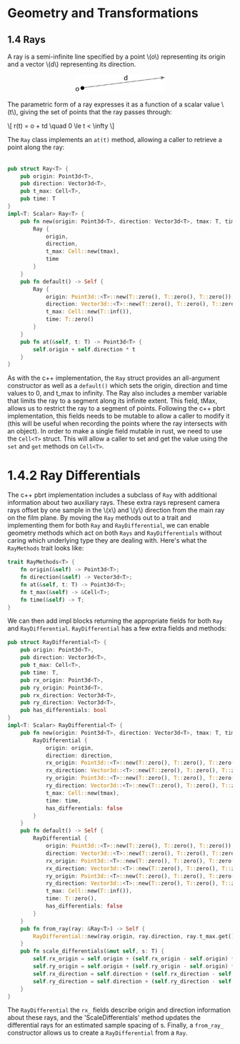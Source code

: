 # Geometry and Transformations

## 1.4 Rays

A ray is a semi-infinite line specified by a point \\(o\\) representing its origin and a vector \\(d\\) representing its direction.

<p align="center">
    <img src="images/ray_point_vector.svg" style="background-color: white" width="200">
</p>

The parametric form of a ray expresses it as a function of a scalar value \\(t\\), giving the set of points that the ray passes through: 

\\[
    r(t) = o + td  \quad   0 \le t < \infty
\\]

The `Ray` class implements an `at(t)` method, allowing a caller to retrieve a point along the ray:

```rust

pub struct Ray<T> {
    pub origin: Point3d<T>,
    pub direction: Vector3d<T>,
    pub t_max: Cell<T>,
    pub time: T
}
impl<T: Scalar> Ray<T> { 
    pub fn new(origin: Point3d<T>, direction: Vector3d<T>, tmax: T, time: T) -> Self {
        Ray {
            origin,
            direction,
            t_max: Cell::new(tmax),
            time
        }
    }
    pub fn default() -> Self {
        Ray {
            origin: Point3d::<T>::new(T::zero(), T::zero(), T::zero()),
            direction: Vector3d::<T>::new(T::zero(), T::zero(), T::zero()),
            t_max: Cell::new(T::inf()),
            time: T::zero()
        }
    }
    pub fn at(&self, t: T) -> Point3d<T> {
        self.origin + self.direction * t
    }
}
```

As with the c++ implementation, the `Ray` struct provides an all-argument constructor as well as a `default()` which sets the origin, direction and time values to 0, and t_max to infinity. The Ray also includes a member variable that limits the ray to a segment along its infinite extent. This field, tMax, allows us to restrict the ray to a segment of points. Following the c++ pbrt implementation, this fields needs to be mutable to allow a caller to modify it (this will be useful when recording the points where the ray intersects with an object). In order to make a single field mutable in rust, we need to use the `Cell<T>` struct. This will allow a caller to set and get the value using the `set` and `get` methods on `Cell<T>`.

# 1.4.2 Ray Differentials

The c++ pbrt implementation includes a subclass of `Ray` with additional information about two auxiliary rays. These extra rays represent camera rays offset by one sample in the \\(x\\) and \\(y\\) direction from the main ray on the film plane. By moving the `Ray` methods out to a trait and implementing them for both `Ray` and `RayDifferential`, we can enable geometry methods which act on both `Rays` and `RayDifferentials` without caring which underlying type they are dealing with. Here's what the `RayMethods` trait looks like:

```rust
trait RayMethods<T> {
    fn origin(&self) -> Point3d<T>;
    fn direction(&self) -> Vector3d<T>;
    fn at(&self, t: T) -> Point3d<T>;
    fn t_max(&self) -> &Cell<T>;
    fn time(&self) -> T;
}
```
We can then add impl blocks returning the appropriate fields for both `Ray` and `RayDifferential`. `RayDifferential` has a few extra fields and methods:

```rust
pub struct RayDifferential<T> {
    pub origin: Point3d<T>,
    pub direction: Vector3d<T>,
    pub t_max: Cell<T>,
    pub time: T,
    pub rx_origin: Point3d<T>,
    pub ry_origin: Point3d<T>,
    pub rx_direction: Vector3d<T>,
    pub ry_direction: Vector3d<T>,
    pub has_differentials: bool
}
impl<T: Scalar> RayDifferential<T> {
    pub fn new(origin: Point3d<T>, direction: Vector3d<T>, tmax: T, time: T) -> Self {
        RayDifferential {
            origin: origin,
            direction: direction,
            rx_origin: Point3d::<T>::new(T::zero(), T::zero(), T::zero()),
            rx_direction: Vector3d::<T>::new(T::zero(), T::zero(), T::zero()),
            ry_origin: Point3d::<T>::new(T::zero(), T::zero(), T::zero()),
            ry_direction: Vector3d::<T>::new(T::zero(), T::zero(), T::zero()),
            t_max: Cell::new(tmax),
            time: time,
            has_differentials: false
        }
    }
    pub fn default() -> Self {
        RayDifferential {
            origin: Point3d::<T>::new(T::zero(), T::zero(), T::zero()),
            direction: Vector3d::<T>::new(T::zero(), T::zero(), T::zero()),
            rx_origin: Point3d::<T>::new(T::zero(), T::zero(), T::zero()),
            rx_direction: Vector3d::<T>::new(T::zero(), T::zero(), T::zero()),
            ry_origin: Point3d::<T>::new(T::zero(), T::zero(), T::zero()),
            ry_direction: Vector3d::<T>::new(T::zero(), T::zero(), T::zero()),
            t_max: Cell::new(T::inf()),
            time: T::zero(),
            has_differentials: false
        }
    }
    pub fn from_ray(ray: &Ray<T>) -> Self {
        RayDifferential::new(ray.origin, ray.direction, ray.t_max.get(), ray.time)
    }
    pub fn scale_differentials(&mut self, s: T) {
        self.rx_origin = self.origin + (self.rx_origin - self.origin) * s;
        self.ry_origin = self.origin + (self.ry_origin - self.origin) * s;
        self.rx_direction = self.direction + (self.rx_direction - self.direction) * s;
        self.ry_direction = self.direction + (self.ry_direction - self.direction) * s;
    }
}
```
The `RayDifferential` the `rx_` fields describe origin and direction information about these rays, and the 'ScaleDifferentials' method updates the differential rays for an estimated sample spacing of s. Finally, a `from_ray_` constructor allows us to create a `RayDifferential` from a `Ray`.